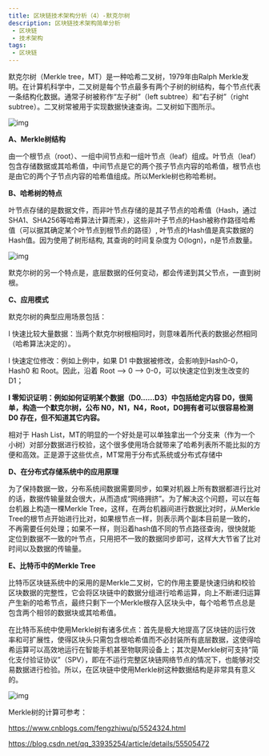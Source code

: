 ```yaml
---
title: 区块链技术架构分析（4）-默克尔树
description: 区块链技术架构简单分析
 - 区块链
 - 技术架构
tags:
 - 区块链
---
```




默克尔树（Merkle tree，MT）是一种哈希二叉树，1979年由Ralph Merkle发明。在计算机科学中，二叉树是每个节点最多有两个子树的树结构，每个节点代表一条结构化数据。通常子树被称作“左子树”（left subtree）和“右子树”（right subtree）。二叉树常被用于实现数据快速查询。二叉树如下图所示。

![img](https://mmbiz.qpic.cn/mmbiz_jpg/9ltY7SLLaAEtqSKydwN1Raak0mMcic08hUib2phkicaUHE8Nfr3X5BnNX4dXYNQQGW5EItictEJBAdXjpNwKGiciclFQ/640?wx_fmt=jpeg&tp=webp&wxfrom=5&wx_lazy=1)

**A、Merkle树结构**

由一个根节点（root）、一组中间节点和一组叶节点（leaf）组成。叶节点（leaf）包含存储数据或其哈希值，中间节点是它的两个孩子节点内容的哈希值，根节点也是由它的两个子节点内容的哈希值组成。所以Merkle树也称哈希树。

**B、哈希树的特点**

叶节点存储的是数据文件，而非叶节点存储的是其子节点的哈希值（Hash，通过SHA1、SHA256等哈希算法计算而来），这些非叶子节点的Hash被称作路径哈希值（可以据其确定某个叶节点到根节点的路径）, 叶节点的Hash值是真实数据的Hash值。因为使用了树形结构, 其查询的时间复杂度为 O(logn)，n是节点数量。

![img](https://mmbiz.qpic.cn/mmbiz_jpg/9ltY7SLLaAEtqSKydwN1Raak0mMcic08hhgyzic5k7RqqaGNJuia7IWIzcZ0pLVkUpGg55N4pwibI42ooNXxELkH4A/640?wx_fmt=jpeg&tp=webp&wxfrom=5&wx_lazy=1)

默克尔树的另一个特点是，底层数据的任何变动，都会传递到其父节点，一直到树根。

**C、应用模式**

默克尔树的典型应用场景包括：

l 快速比较大量数据：当两个默克尔树根相同时，则意味着所代表的数据必然相同（哈希算法决定的）。

l 快速定位修改：例如上例中，如果 D1 中数据被修改，会影响到Hash0-0，Hash0 和 Root。因此，沿着 Root --> 0 --> 0-0，可以快速定位到发生改变的 D1；

**l 零知识证明：例如如何证明某个数据（D0……D3）中包括给定内容 D0，很简单，构造一个默克尔树，公布 N0，N1，N4，Root，D0拥有者可以很容易检测 D0 存在，但不知道其它内容。**



相对于 Hash List，MT的明显的一个好处是可以单独拿出一个分支来（作为一个小树）对部分数据进行校验，这个很多使用场合就带来了哈希列表所不能比拟的方便和高效。正是源于这些优点，MT常用于分布式系统或分布式存储中

**D、在分布式存储系统中的应用原理**

为了保持数据一致，分布系统间数据需要同步，如果对机器上所有数据都进行比对的话，数据传输量就会很大，从而造成“网络拥挤”。为了解决这个问题，可以在每台机器上构造一棵Merkle Tree，这样，在两台机器间进行数据比对时，从Merkle Tree的根节点开始进行比对，如果根节点一样，则表示两个副本目前是一致的，不再需要任何处理；如果不一样，则沿着hash值不同的节点路径查询，很快就能定位到数据不一致的叶节点，只用把不一致的数据同步即可，这样大大节省了比对时间以及数据的传输量。

**E、比特币中的Merkle Tree**

比特币区块链系统中的采用的是Merkle二叉树，它的作用主要是快速归纳和校验区块数据的完整性，它会将区块链中的数据分组进行哈希运算，向上不断递归运算产生新的哈希节点，最终只剩下一个Merkle根存入区块头中，每个哈希节点总是包含两个相邻的数据块或其哈希值。

在比特币系统中使用Merkle树有诸多优点：首先是极大地提高了区块链的运行效率和可扩展性，使得区块头只需包含根哈希值而不必封装所有底层数据，这使得哈希运算可以高效地运行在智能手机甚至物联网设备上；其次是Merkle树可支持“简化支付验证协议”（SPV），即在不运行完整区块链网络节点的情况下，也能够对交易数据进行检验。所以，在区块链中使用Merkle树这种数据结构是非常具有意义的。

![img](https://mmbiz.qpic.cn/mmbiz_jpg/9ltY7SLLaAEtqSKydwN1Raak0mMcic08hI9X3EaRcEiaTOuEg0yic22sYXXEMXDggPNa2E1rxG9Cwlz4UCRaicE5Eg/640?wx_fmt=jpeg&tp=webp&wxfrom=5&wx_lazy=1)

Merkle树的计算可参考：

https://www.cnblogs.com/fengzhiwu/p/5524324.html

https://blog.csdn.net/qq_33935254/article/details/55505472